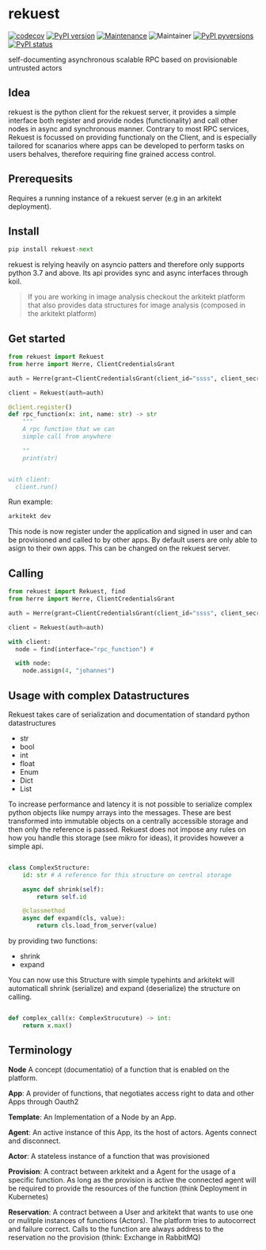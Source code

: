 # rekuest

[![codecov](https://codecov.io/gh/jhnnsrs/rekuest/branch/master/graph/badge.svg?token=UGXEA2THBV)](https://codecov.io/gh/jhnnsrs/rekuest)
[![PyPI version](https://badge.fury.io/py/rekuest.svg)](https://pypi.org/project/rekuest/)
[![Maintenance](https://img.shields.io/badge/Maintained%3F-yes-green.svg)](https://pypi.org/project/rekuest/)
![Maintainer](https://img.shields.io/badge/maintainer-jhnnsrs-blue)
[![PyPI pyversions](https://img.shields.io/pypi/pyversions/rekuest.svg)](https://pypi.python.org/pypi/rekuest/)
[![PyPI status](https://img.shields.io/pypi/status/rekuest.svg)](https://pypi.python.org/pypi/rekuest/)

self-documenting asynchronous scalable RPC based on provisionable untrusted actors

## Idea

rekuest is the python client for the rekuest server, it provides a simple interface both register and provide nodes (functionality)
and call other nodes in async and synchronous manner. Contrary to most RPC services, Rekuest is focussed on providing functionaly on the Client, and is especially tailored for scanarios where apps can be developed to perform tasks on users behalves, therefore requiring fine grained access control.

## Prerequesits

Requires a running instance of a rekuest server (e.g in an arkitekt deployment).

## Install

```python
pip install rekuest-next
```

rekuest is relying heavily on asyncio patters and therefore only supports python 3.7 and above. Its api provides sync and async
interfaces through koil.

> If you are working in image analysis checkout the arkitekt platform that also provides data structures for image analysis (composed in the arkitekt platform)

## Get started

```python
from rekuest import Rekuest
from herre import Herre, ClientCredentialsGrant

auth = Herre(grant=ClientCredentialsGrant(client_id="ssss", client_secret="osinsoisnoein"))

client = Rekuest(auth=auth)

@client.register()
def rpc_function(x: int, name: str) -> str
    """
    A rpc function that we can
    simple call from anywhere

    ""
    print(str)


with client:
  client.run()

```

Run example:

```bash
arkitekt dev
```

This node is now register under the application and signed in user and can be provisioned and called to by other apps. By default users
are only able to asign to their own apps. This can be changed on the rekuest server.

## Calling

```python
from rekuest import Rekuest, find
from herre import Herre, ClientCredentialsGrant

auth = Herre(grant=ClientCredentialsGrant(client_id="ssss", client_secret="osinsoisnoein"))

client = Rekuest(auth=auth)

with client:
  node = find(interface="rpc_function") #

  with node:
    node.assign(4, "johannes")

```

## Usage with complex Datastructures

Rekuest takes care of serialization and documentation of standard python datastructures

- str
- bool
- int
- float
- Enum
- Dict
- List

To increase performance and latency it is not possible to serialize complex python objects like numpy arrays into the messages. These are best transformed into immutable objects on a centrally accessible storage and then only the reference is passed.
Rekuest does not impose any rules on how you handle this storage (see mikro for ideas), it provides however a simple api.

```python

class ComplexStructure:
    id: str # A reference for this structure on central storage

    async def shrink(self):
        return self.id

    @classmethod
    async def expand(cls, value):
        return cls.load_from_server(value)


```

by providing two functions:

- shrink
- expand

You can now use this Structure with simple typehints and arkitekt will automaticall shrink (serialize) and expand (deserialize) the structure on calling.

```python

def complex_call(x: ComplexStrucuture) -> int:
    return x.max()

```

## Terminology

**Node** A concept (documentatio) of a function that is enabled on the platform.

**App**: A provider of functions, that negotiates
access right to data and other Apps through Oauth2

**Template**: An Implementation of a Node by an App.

**Agent**: An active instance of this App, its the host of actors. Agents connect and disconnect.

**Actor**: A stateless instance of a function that was provisioned

**Provision**: A contract between arkitekt and a Agent for the usage of a specific function. As long as the provision is active the connected agent will be required to provide the resources of the function (think Deployment in Kubernetes)

**Reservation**: A contract between a User and arkitekt that wants to use one or mulitple instances of functions (Actors). The platform tries to autocorrect and failure correct. Calls to the function are always address to the
reservation no the provision (think: Exchange in RabbitMQ)
